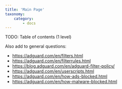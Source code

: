 ```yaml
---
title: 'Main Page'
taxonomy:
    category:
        - docs
---
```


TODO: Table of contents (1 level)

Also add to general questions:

* https://adguard.com/en/filters.html
* https://adguard.com/en/filterrules.html
* https://blog.adguard.com/en/adguard-filter-policy/
* https://adguard.com/en/userscripts.html
* https://adguard.com/en/how-ads-blocked.html
* https://adguard.com/en/how-malware-blocked.html